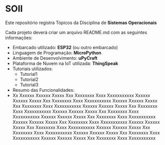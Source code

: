 # SOII
Este repositório registra Tópicos da Disciplina de **Sistemas Operacionais** 

Cada projeto deverá criar um arquivo README.md com as seguintes informações:

- Embarcado utilizado: **ESP32** (ou outro embarcado)
- Linguagem de Programação: **MicroPython**
- Ambiente de Desenvolvimento: **uPyCraft**
- Plataforma de Nuvem na IoT utilizada: **ThingSpeak**
- Tutoriais utilizados:
  - Tutorial1
  - Tutorial2
  - Tutorial3
- Resumo das Funcionalidades: 
- Xx Xxxxxx Xxxxxx Xxxxx Xxx Xxxxxxxx Xxxx Xxxxxxxxxxx Xxxxxx Xxxxxx Xxxxx Xxx Xxxxxxxx Xxxx Xxxxxxxxxxx Xxxxxx Xxxxxx Xxxxx Xxx Xxxxxxxx Xxxx Xxxxxxxxxxx Xxxxxx Xxxxxx Xxxxx Xxx Xxxxxxxx Xxxx Xxxxxxxxxxx Xxxxxx Xxxxxx Xxxxx Xxx Xxxxxxxx Xxxx Xxxxxxxxxxx Xxxxxx Xxxxxx Xxxxx Xxx Xxxxxxxx Xxxx Xxxxxxxxxxx Xxxxxx Xxxxxx Xxxxx Xxx Xxxxxxxx Xxxx Xxxxxxxxxxx Xxxxxx Xxxxxx Xxxxx Xxx Xxxxxxxx Xxxx Xxxxxxxxxxx Xxxxxx Xxxxxx Xxxxx Xxx Xxxxxxxx Xxxx Xxxxxxxxxxx Xxxxxx Xxxxxx Xxxxx Xxx Xxxxxxxx Xxxx Xxxxxxxxxxx Xxxxxx Xxxxxx Xxxxx Xxx Xxxxxxxx Xxxx Xxxxxxxxxxx 
